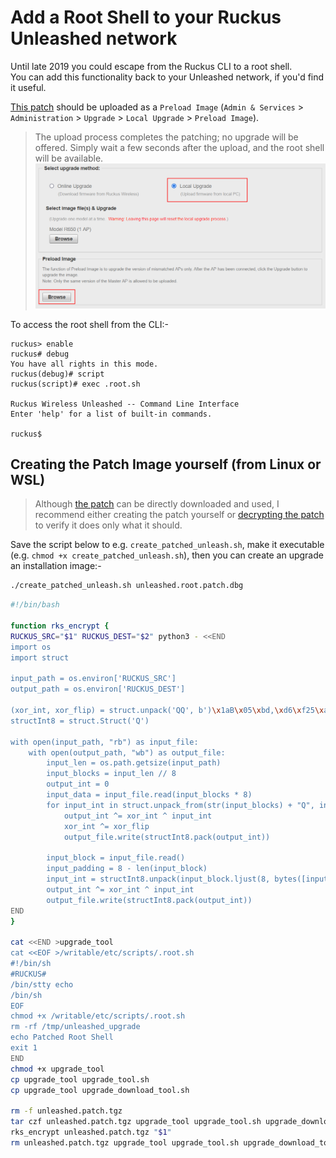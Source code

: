 # Add a Root Shell to your Ruckus Unleashed network

Until late 2019 you could escape from the Ruckus CLI to a root shell.  
You can add this functionality back to your Unleashed network, if you'd find it useful.  

[This patch](../images/unleashed.root.patch.dbg) should be uploaded as a `Preload Image` (`Admin & Services` > `Administration` > `Upgrade` > `Local Upgrade` > `Preload Image`).  
> The upload process completes the patching; no upgrade will be offered. Simply wait a few seconds after the upload, and the root shell will be available.
> ![](../images/Unleashed_Root_Shell.png)

To access the root shell from the CLI:-

```console
ruckus> enable 
ruckus# debug 
You have all rights in this mode.
ruckus(debug)# script 
ruckus(script)# exec .root.sh

Ruckus Wireless Unleashed -- Command Line Interface
Enter 'help' for a list of built-in commands.

ruckus$ 
```

## Creating the Patch Image yourself (from Linux or WSL)

> Although [the patch](../images/unleashed.root.patch.dbg) can be directly downloaded and used, I recommend either creating the patch yourself or [decrypting the patch](DecryptRuckusBackups.md) to verify it does only what it should.

Save the script below to e.g. `create_patched_unleash.sh`, make it executable (e.g. `chmod +x create_patched_unleash.sh`), then you can create an upgrade an installation image:-
```bash
./create_patched_unleash.sh unleashed.root.patch.dbg
```

```bash
#!/bin/bash

function rks_encrypt {
RUCKUS_SRC="$1" RUCKUS_DEST="$2" python3 - <<END
import os
import struct

input_path = os.environ['RUCKUS_SRC']
output_path = os.environ['RUCKUS_DEST']

(xor_int, xor_flip) = struct.unpack('QQ', b')\x1aB\x05\xbd,\xd6\xf25\xad\xb8\xe0?T\xc58')
structInt8 = struct.Struct('Q')

with open(input_path, "rb") as input_file:
    with open(output_path, "wb") as output_file:
        input_len = os.path.getsize(input_path)
        input_blocks = input_len // 8
        output_int = 0
        input_data = input_file.read(input_blocks * 8)
        for input_int in struct.unpack_from(str(input_blocks) + "Q", input_data):
            output_int ^= xor_int ^ input_int
            xor_int ^= xor_flip
            output_file.write(structInt8.pack(output_int))
        
        input_block = input_file.read()
        input_padding = 8 - len(input_block)
        input_int = structInt8.unpack(input_block.ljust(8, bytes([input_padding | input_padding << 4])))[0]
        output_int ^= xor_int ^ input_int
        output_file.write(structInt8.pack(output_int))
END
}

cat <<END >upgrade_tool
cat <<EOF >/writable/etc/scripts/.root.sh
#!/bin/sh
#RUCKUS#
/bin/stty echo
/bin/sh
EOF
chmod +x /writable/etc/scripts/.root.sh
rm -rf /tmp/unleashed_upgrade
echo Patched Root Shell
exit 1
END
chmod +x upgrade_tool
cp upgrade_tool upgrade_tool.sh
cp upgrade_tool upgrade_download_tool.sh

rm -f unleashed.patch.tgz
tar czf unleashed.patch.tgz upgrade_tool upgrade_tool.sh upgrade_download_tool.sh
rks_encrypt unleashed.patch.tgz "$1"
rm unleashed.patch.tgz upgrade_tool upgrade_tool.sh upgrade_download_tool.sh
```
